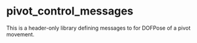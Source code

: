 # pivot_control_messages

This is a header-only library defining messages to for DOFPose of a pivot movement. 